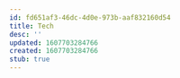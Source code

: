 ```yaml
---
id: fd651af3-46dc-4d0e-973b-aaf832160d54
title: Tech
desc: ''
updated: 1607703284766
created: 1607703284766
stub: true
---
```


